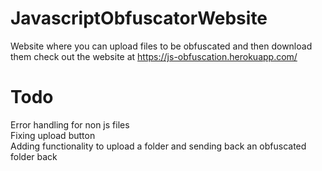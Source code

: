 # JavascriptObfuscatorWebsite
Website where you can upload files to be obfuscated and then download them
check out the website at https://js-obfuscation.herokuapp.com/

# Todo  
Error handling for non js files  
Fixing upload button  
Adding functionality to upload a folder and sending back an obfuscated folder back
